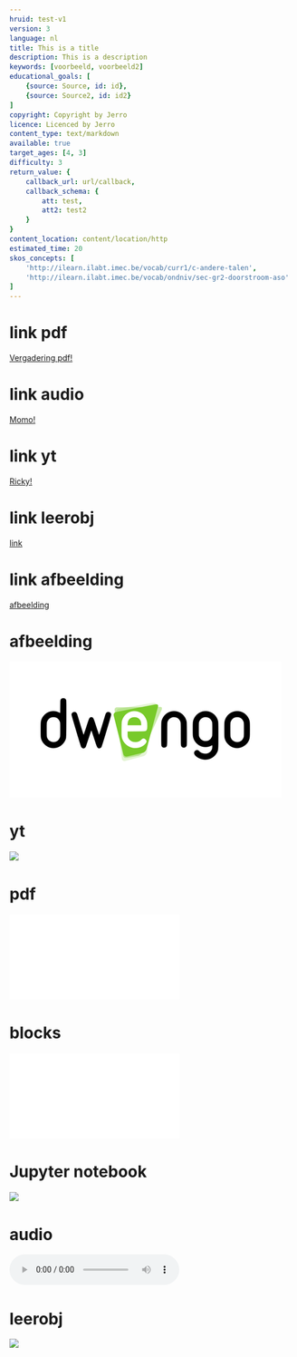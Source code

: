 ```yaml
---
hruid: test-v1
version: 3
language: nl
title: This is a title
description: This is a description
keywords: [voorbeeld, voorbeeld2]
educational_goals: [
    {source: Source, id: id}, 
    {source: Source2, id: id2}
]
copyright: Copyright by Jerro
licence: Licenced by Jerro
content_type: text/markdown
available: true
target_ages: [4, 3]
difficulty: 3
return_value: {
    callback_url: url/callback,
    callback_schema: {
        att: test,
        att2: test2
    }
}
content_location: content/location/http
estimated_time: 20
skos_concepts: [
    'http://ilearn.ilabt.imec.be/vocab/curr1/c-andere-talen', 
    'http://ilearn.ilabt.imec.be/vocab/ondniv/sec-gr2-doorstroom-aso'
]
---
```


# link pdf

[Vergadering pdf!](vergadering.pdf)

# link audio

[Momo!](momo.mp3)

# link yt

[Ricky!](https://www.youtube.com/watch?v=dQw4w9WgXcQ)


# link leerobj

[link](@learning-object/61162bc660eac2f339c606ef "dit is een leerobject")

# link afbeelding

[afbeelding](dwengo_logo.png "dit is een afbeelding")

# afbeelding

![afbeelding](dwengo_logo.png "dit is een afbeelding")

# yt

![](@youtube/https://www.youtube.com/embed/ANJ9JLV4IPg)

# pdf

![](@pdf/vergadering.pdf)

# blocks

![](@blockly/blocks.xml)

# Jupyter notebook

![](@notebook/https://www.cantera.org/examples/jupyter/thermo/flame_temperature.ipynb)


# audio

![](@audio/momo.mp3)


# leerobj
![](@learning-object/61162bc660eac2f339c606ef )


